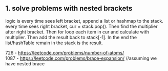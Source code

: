 ## 1. solve problems with nested brackets

logic is every time sees left bracket, append a list or hashmap to the stack. every time sees right bracket, cur = stack.pop(). Then find the multiplier after right bracket. Then for loop each item in cur and calculate with multiplier. Then add the result back to stack[-1]. In the end the list/hashTable remain in the stack is the result.

726 - https://leetcode.com/problems/number-of-atoms/  
1087 - https://leetcode.com/problems/brace-expansion/  //assuming we have nested brace

